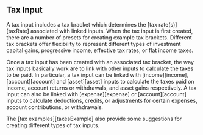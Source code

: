 ## Tax Input

A tax input includes a tax bracket which determines the [tax rate(s)][taxRate] associated with linked inputs. When the tax input is first created, there are a number of presets for creating example tax brackets. Different tax brackets offer flexibility to represent different types of investment capital gains, progressive income, effective tax rates, or flat income taxes.

Once a tax input has been created with an associated tax bracket, the way tax inputs basically work are to link with other inputs to calculate the taxes to be paid. In particular, a tax input can be linked with [income][income],[account][account] and [asset][asset] inputs to calculate the taxes paid on income, account returns or withdrawals, and asset gains respectively. A tax input can also be linked with [expense][expense] or [account][account] inputs to calculate deductions, credits, or adjustments for certain expenses, account contributions, or withdrawals.

The [tax examples][taxesExample] also provide some suggestions for creating different types of tax inputs.

